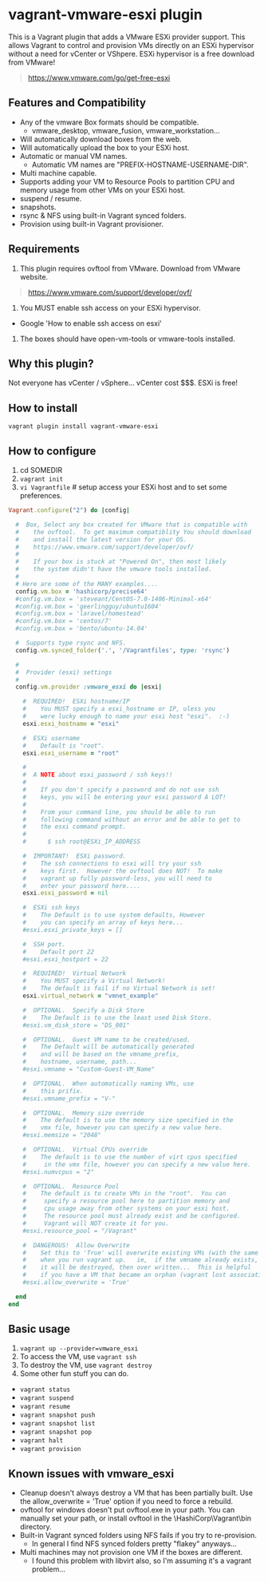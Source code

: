 vagrant-vmware-esxi plugin
==========================
This is a Vagrant plugin that adds a VMware ESXi provider support.  This allows Vagrant to control and provision VMs directly on an ESXi hypervisor without a need for vCenter or VShpere.   ESXi hypervisor is a free download from VMware!
>https://www.vmware.com/go/get-free-esxi


Features and Compatibility
--------------------------
* Any of the vmware Box formats should be compatible.
  * vmware_desktop, vmware_fusion, vmware_workstation...
* Will automatically download boxes from the web.
* Will automatically upload the box to your ESXi host.
* Automatic or manual VM names.
  * Automatic VM names are "PREFIX-HOSTNAME-USERNAME-DIR".
* Multi machine capable.
* Supports adding your VM to Resource Pools to partition CPU and memory usage from other VMs on your ESXi host.
* suspend / resume.
* snapshots.
* rsync & NFS using built-in Vagrant synced folders.
* Provision using built-in Vagrant provisioner.

Requirements
------------
1. This plugin requires ovftool from VMware.  Download from VMware website.
>https://www.vmware.com/support/developer/ovf/
1. You MUST enable ssh access on your ESXi hypervisor.
  * Google 'How to enable ssh access on esxi'
1. The boxes should have open-vm-tools or vmware-tools installed.

Why this plugin?
----------------
Not everyone has vCenter / vSphere...  vCenter cost $$$.  ESXi is free!

How to install
--------------
```
vagrant plugin install vagrant-vmware-esxi
```
How to configure
----------------

1. cd SOMEDIR
1. `vagrant init`
1. `vi Vagrantfile`  # setup access your ESXi host and to set some preferences.
```ruby
Vagrant.configure("2") do |config|

  #  Box, Select any box created for VMware that is compatible with
  #    the ovftool.  To get maximum compatiblity You should download
  #    and install the latest version for your OS.
  #    https://www.vmware.com/support/developer/ovf/
  #
  #    If your box is stuck at "Powered On", then most likely
  #    the system didn't have the vmware tools installed.
  #
  # Here are some of the MANY examples....
  config.vm.box = 'hashicorp/precise64'
  #config.vm.box = 'steveant/CentOS-7.0-1406-Minimal-x64'
  #config.vm.box = 'geerlingguy/ubuntu1604'
  #config.vm.box = 'laravel/homestead'
  #config.vm.box = 'centos/7'
  #config.vm.box = 'bento/ubuntu-14.04'

  #  Supports type rsync and NFS.
  config.vm.synced_folder('.', '/Vagrantfiles', type: 'rsync')

  #
  #  Provider (esxi) settings
  #
  config.vm.provider :vmware_esxi do |esxi|

    #  REQUIRED!  ESXi hostname/IP
    #    You MUST specify a esxi_hostname or IP, uless you
    #    were lucky enough to name your esxi host "esxi".  :-)
    esxi.esxi_hostname = "esxi"

    #  ESXi username
    #    Default is "root".
    esxi.esxi_username = "root"

    #
    #  A NOTE about esxi_password / ssh keys!!
    #
    #    If you don't specify a password and do not use ssh
    #    keys, you will be entering your esxi password A LOT!
    #
    #    From your command line, you should be able to run
    #    following command without an error and be able to get to
    #    the esxi command prompt.
    #
    #      $ ssh root@ESXi_IP_ADDRESS

    #  IMPORTANT!  ESXi password.
    #    The ssh connections to esxi will try your ssh
    #    keys first.  However the ovftool does NOT!  To make
    #    vagrant up fully password-less, you will need to
    #    enter your password here....
    esxi.esxi_password = nil

    #  ESXi ssh keys
    #    The Default is to use system defaults, However
    #    you can specify an array of keys here...
    #esxi.esxi_private_keys = []

    #  SSH port.
    #    Default port 22
    #esxi.esxi_hostport = 22

    #  REQUIRED!  Virtual Network
    #    You MUST specify a Virtual Network!
    #    The default is fail if no Virtual Network is set!
    esxi.virtual_network = "vmnet_example"

    #  OPTIONAL.  Specify a Disk Store
    #    The Default is to use the least used Disk Store.
    #esxi.vm_disk_store = "DS_001"

    #  OPTIONAL.  Guest VM name to be created/used.
    #    The Default will be automatically generated
    #    and will be based on the vmname_prefix,
    #    hostname, username, path...
    #esxi.vmname = "Custom-Guest-VM_Name"

    #  OPTIONAL.  When automatically naming VMs, use
    #    this prifix.
    #esxi.vmname_prefix = "V-"

    #  OPTIONAL.  Memory size override
    #    The default is to use the memory size specified in the
    #    vmx file, however you can specify a new value here.
    #esxi.memsize = "2048"

    #  OPTIONAL.  Virtual CPUs override
    #    The default is to use the number of virt cpus specified
    #     in the vmx file, however you can specify a new value here.
    #esxi.numvcpus = "2"

    #  OPTIONAL.  Resource Pool
    #    The default is to create VMs in the "root".  You can
    #     specify a resource pool here to partition memory and
    #     cpu usage away from other systems on your esxi host.
    #     The resource pool must already exist and be configured.
    #     Vagrant will NOT create it for you.
    #esxi.resource_pool = "/Vagrant"

    #  DANGEROUS!  Allow Overwrite
    #    Set this to 'True' will overwrite existing VMs (with the same name)
    #    when you run vagrant up.   ie,  if the vmname already exists,
    #    it will be destroyed, then over written...  This is helpful
    #    if you have a VM that became an orphan (vagrant lost association).
    #esxi.allow_overwrite = 'True'

  end
end
```

Basic usage
-----------
1. `vagrant up --provider=vmware_esxi`
1. To access the VM, use `vagrant ssh`
1. To destroy the VM, use `vagrant destroy`
1. Some other fun stuff you can do.
  * `vagrant status`
  * `vagrant suspend`
  * `vagrant resume`
  * `vagrant snapshot push`
  * `vagrant snapshot list`
  * `vagrant snapshot pop`  
  * `vagrant halt`
  * `vagrant provision`


Known issues with vmware_esxi
-----------------------------
* Cleanup doesn't always destroy a VM that has been partially built.  Use the allow_overwrite = 'True' option if you need to force a rebuild.
* ovftool for windows doesn't put ovftool.exe in your path.  You can manually set your path, or install ovftool in the \HashiCorp\Vagrant\bin directory.
* Built-in Vagrant synced folders using NFS fails if you try to re-provision.
  * In general I find NFS synced folders pretty "flakey" anyways...
* Multi machines may not provision one VM if the boxes are different.
  * I found this problem with libvirt also, so I'm assuming it's a vagrant problem...
